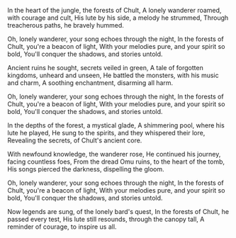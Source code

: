 In the heart of the jungle, the forests of Chult,
A lonely wanderer roamed, with courage and cult,
His lute by his side, a melody he strummed,
Through treacherous paths, he bravely hummed.

Oh, lonely wanderer, your song echoes through the night,
In the forests of Chult, you're a beacon of light,
With your melodies pure, and your spirit so bold,
You'll conquer the shadows, and stories untold.

Ancient ruins he sought, secrets veiled in green,
A tale of forgotten kingdoms, unheard and unseen,
He battled the monsters, with his music and charm,
A soothing enchantment, disarming all harm.

Oh, lonely wanderer, your song echoes through the night,
In the forests of Chult, you're a beacon of light,
With your melodies pure, and your spirit so bold,
You'll conquer the shadows, and stories untold.

In the depths of the forest, a mystical glade,
A shimmering pool, where his lute he played,
He sung to the spirits, and they whispered their lore,
Revealing the secrets, of Chult's ancient core.

With newfound knowledge, the wanderer rose,
He continued his journey, facing countless foes,
From the dread Omu ruins, to the heart of the tomb,
His songs pierced the darkness, dispelling the gloom.

Oh, lonely wanderer, your song echoes through the night,
In the forests of Chult, you're a beacon of light,
With your melodies pure, and your spirit so bold,
You'll conquer the shadows, and stories untold.

Now legends are sung, of the lonely bard's quest,
In the forests of Chult, he passed every test,
His lute still resounds, through the canopy tall,
A reminder of courage, to inspire us all.
